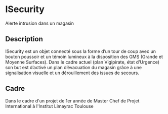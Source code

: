 # ISecurity
Alerte intrusion dans un magasin

## Description
ISecurity est un objet connecté sous la forme d’un tour de coup avec un bouton poussoir et un témoin lumineux à la disposition des GMS (Grande et Moyenne Surfaces). Dans le cadre actuel (plan Vigipirate, état d’Urgence) son but est d’activé un plan d’évacuation du magasin grâce à une signalisation visuelle et un dérouillement des issues de secours. 

## Cadre
Dans le cadre d'un projet de 1er année de Master Chef de Projet International à l'Institut Limayrac Toulouse
